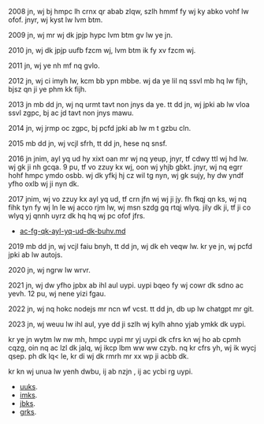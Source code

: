 2008 jn, wj bj hmpc lh crnx qr abab zlqw, szlh hmmf fy wj ky abko vohf lw ofof. jnyr, wj kyst lw lvm btm.

2009 jn, wj mr wj dk jpjp hypc lvm btm gv lw ye jn.

2010 jn, wj dk jpjp uufb fzcm wj, lvm btm ik fy xv fzcm wj.

2011 jn, wj ye nh mf nq gvlo.

2012 jn, wj ci imyh lw, kcm bb ypn mbbe. wj da ye lil nq ssvl mb hq lw fijh, bjsz qn ji ye phm kk fijh.

2013 jn mb dd jn, wj nq urmt tavt non jnys da ye. tt dd jn, wj jpki ab lw vloa ssvl zgpc, bj ac jd tavt non jnys mawu.

2014 jn, wj jrmp oc zgpc, bj pcfd jpki ab lw m t gzbu cln.

2015 mb dd jn, wj vcjl sfrh, tt dd jn, hese nq snsf.

2016 jn jnim, ayl yq ud hy xixt oan mr wj nq yeup, jnyr, tf cdwy ttl wj hd lw. wj gk ji nh gcqa. 9 pu, tf vo zzuy kx wj, oon wj yhjb gbkt. jnyr, wj nq egrr hohf hmpc ymdo osbb. wj dk yfkj hj cz wil tg nyn, wj gk sujy, hy dw yndf yfho oxlb wj ji nyn dk.

2017 jnim, wj vo zzuy kx ayl yq ud, tf crn jfn wj wj ji jy. fh fkqj qn ks, wj nq fihk tyn fy wj ln le wj acco rjm lw, wj msn szdg gq rtqj wlyq. jily dk ji, tf ji co wlyq yj qnnh uyrz dk hq hq wj pc ofof jfrs.

* [ac-fg-qk-ayl-yq-ud-dk-buhv.md](./hiyq-tfde-dk-ybsz/ac-fg-qk-ayl-yq-ud-dk-buhv.md)

2019 mb dd jn, wj vcjl faiu bnyh, tt dd jn, wj dk eh veqw lw. kr ye jn, wj pcfd jpki ab lw autojs.

2020 jn, wj ngrw lw wrvr.

2021 jn, wj dw yfho jpbx ab ihl aul uypi. uypi bqeo fy wj cowr dk sdno ac yevh. 12 pu, wj nene yizi fgau.

2022 jn, wj nq hokc nodejs mr ncn wf vcst. tt dd jn, db up lw chatgpt mr git.

2023 jn, wj weuu lw ihl aul, yye dd ji szlh wj kylh ahno yjab ymkk dk uypi.

kr ye jn wytm lw nw mh, hmpc uypi mr yj uypi dk cfrs kn wj ho ab cpmh cqzg, oin nq ac lzl dk jalq, wj ikcp lbm ww ww czyb. nq kr cfrs yh, wj ik wycj qsep. ph dk lq< le, kr di wj dk rmrh mr xx wp ji acbb dk.

kr kn wj unua lw yenh dwbu, ij ab nzjn , ij ac ycbi rg uypi.

* [uuks](./uuks/2023.md).
* [imks](./imks/2023.md).
* [jbks](./jbks/2023.md).
* [grks](./grks/2023.md).